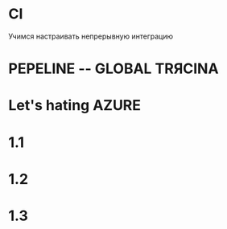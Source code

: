 # CI
Учимся настраивать непрерывную интеграцию

# PEPELINE -- GLOBAL ТRЯCINA

# Let's hating AZURE

# 1.1

# 1.2

# 1.3
